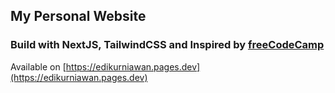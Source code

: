 ## My Personal Website

### Build with NextJS, TailwindCSS and Inspired by [freeCodeCamp](https://www.freecodecamp.org)

Available on [https://edikurniawan.pages.dev](https://edikurniawan.pages.dev)
